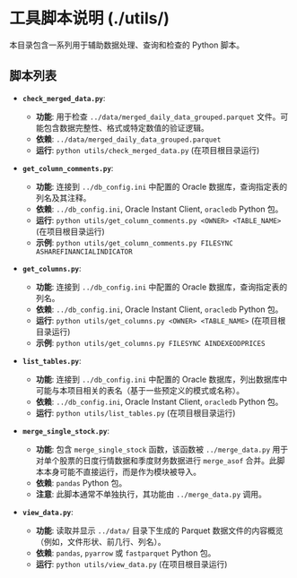 # 工具脚本说明 (./utils/)

本目录包含一系列用于辅助数据处理、查询和检查的 Python 脚本。

## 脚本列表

*   **`check_merged_data.py`**:
    *   **功能**: 用于检查 `../data/merged_daily_data_grouped.parquet` 文件。可能包含数据完整性、格式或特定数值的验证逻辑。
    *   **依赖**: `../data/merged_daily_data_grouped.parquet`
    *   **运行**: `python utils/check_merged_data.py` (在项目根目录运行)

*   **`get_column_comments.py`**:
    *   **功能**: 连接到 `../db_config.ini` 中配置的 Oracle 数据库，查询指定表的列名及其注释。
    *   **依赖**: `../db_config.ini`, Oracle Instant Client, `oracledb` Python 包。
    *   **运行**: `python utils/get_column_comments.py <OWNER> <TABLE_NAME>` (在项目根目录运行)
    *   **示例**: `python utils/get_column_comments.py FILESYNC ASHAREFINANCIALINDICATOR`

*   **`get_columns.py`**:
    *   **功能**: 连接到 `../db_config.ini` 中配置的 Oracle 数据库，查询指定表的列名。
    *   **依赖**: `../db_config.ini`, Oracle Instant Client, `oracledb` Python 包。
    *   **运行**: `python utils/get_columns.py <OWNER> <TABLE_NAME>` (在项目根目录运行)
    *   **示例**: `python utils/get_columns.py FILESYNC AINDEXEODPRICES`

*   **`list_tables.py`**:
    *   **功能**: 连接到 `../db_config.ini` 中配置的 Oracle 数据库，列出数据库中可能与本项目相关的表名（基于一些预定义的模式或名称）。
    *   **依赖**: `../db_config.ini`, Oracle Instant Client, `oracledb` Python 包。
    *   **运行**: `python utils/list_tables.py` (在项目根目录运行)

*   **`merge_single_stock.py`**:
    *   **功能**: 包含 `merge_single_stock` 函数，该函数被 `../merge_data.py` 用于对单个股票的日度行情数据和季度财务数据进行 `merge_asof` 合并。此脚本本身可能不直接运行，而是作为模块被导入。
    *   **依赖**: `pandas` Python 包。
    *   **注意**: 此脚本通常不单独执行，其功能由 `../merge_data.py` 调用。

*   **`view_data.py`**:
    *   **功能**: 读取并显示 `../data/` 目录下生成的 Parquet 数据文件的内容概览（例如，文件形状、前几行、列名）。
    *   **依赖**: `pandas`, `pyarrow` 或 `fastparquet` Python 包。
    *   **运行**: `python utils/view_data.py` (在项目根目录运行)
